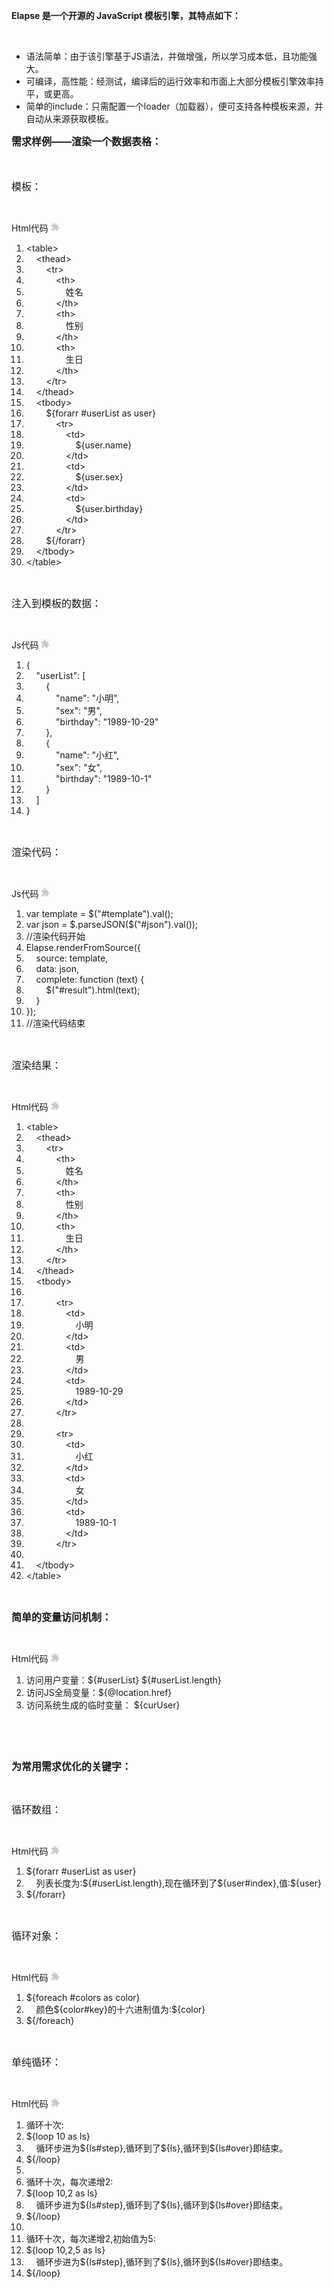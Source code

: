 <div id="news_content">
      <p><strong>Elapse 是一个开源的 JavaScript 模板引擎，其特点如下：</strong></p>
<p>&nbsp;</p>
<ul>
<li>语法简单：由于该引擎基于JS语法，并做增强，所以学习成本低，且功能强大。</li>
<li>可编译，高性能：经测试，编译后的运行效率和市面上大部分模板引擎效率持平，或更高。</li>
<li>简单的include：只需配置一个loader（加载器），便可支持各种模板来源，并自动从来源获取模板。</li>
</ul>
<p><span style="font-size: x-small;"><strong><span style="font-size: medium;">需求样例——渲染一个数据表格：</span></strong></span></p>
<p><span style="font-size: medium;"><span style="font-size: medium;"><br></span></span></p>
<p><span style="font-size: medium;"><span style="font-size: small;"><span style="font-size: medium;">模板：</span></span></span></p>
<p>&nbsp;</p>
<div class="dp-highlighter"><div class="bar"><div class="tools">Html代码 <embed wmode="transparent" src="/javascripts/syntaxhighlighter/clipboard_new.swf" width="14" height="15" flashvars="clipboard=%09%09%09%09%3Ctable%3E%0A%09%09%09%09%09%3Cthead%3E%0A%09%09%09%09%09%09%3Ctr%3E%0A%09%09%09%09%09%09%09%3Cth%3E%0A%09%09%09%09%09%09%09%09%E5%A7%93%E5%90%8D%0A%09%09%09%09%09%09%09%3C%2Fth%3E%0A%09%09%09%09%09%09%09%3Cth%3E%0A%09%09%09%09%09%09%09%09%E6%80%A7%E5%88%AB%0A%09%09%09%09%09%09%09%3C%2Fth%3E%0A%09%09%09%09%09%09%09%3Cth%3E%0A%09%09%09%09%09%09%09%09%E7%94%9F%E6%97%A5%0A%09%09%09%09%09%09%09%3C%2Fth%3E%0A%09%09%09%09%09%09%3C%2Ftr%3E%0A%09%09%09%09%09%3C%2Fthead%3E%0A%09%09%09%09%09%3Ctbody%3E%0A%09%09%09%09%09%09%24%7Bforarr%20%23userList%20as%20user%7D%0A%09%09%09%09%09%09%09%3Ctr%3E%0A%09%09%09%09%09%09%09%09%3Ctd%3E%0A%09%09%09%09%09%09%09%09%09%24%7Buser.name%7D%0A%09%09%09%09%09%09%09%09%3C%2Ftd%3E%0A%09%09%09%09%09%09%09%09%3Ctd%3E%0A%09%09%09%09%09%09%09%09%09%24%7Buser.sex%7D%0A%09%09%09%09%09%09%09%09%3C%2Ftd%3E%0A%09%09%09%09%09%09%09%09%3Ctd%3E%0A%09%09%09%09%09%09%09%09%09%24%7Buser.birthday%7D%0A%09%09%09%09%09%09%09%09%3C%2Ftd%3E%0A%09%09%09%09%09%09%09%3C%2Ftr%3E%0A%09%09%09%09%09%09%24%7B%2Fforarr%7D%0A%09%09%09%09%09%3C%2Ftbody%3E%0A%09%09%09%09%3C%2Ftable%3E" quality="high" allowscriptaccess="always" type="application/x-shockwave-flash" pluginspage="http://www.macromedia.com/go/getflashplayer"></div></div><ol start="1" class="dp-xml"><li><span><span class="tag">&lt;</span><span class="tag-name">table</span><span class="tag">&gt;</span><span>&nbsp;&nbsp;</span></span></li><li><span>&nbsp;&nbsp;&nbsp;&nbsp;<span class="tag">&lt;</span><span class="tag-name">thead</span><span class="tag">&gt;</span><span>&nbsp;&nbsp;</span></span></li><li><span>&nbsp;&nbsp;&nbsp;&nbsp;&nbsp;&nbsp;&nbsp;&nbsp;<span class="tag">&lt;</span><span class="tag-name">tr</span><span class="tag">&gt;</span><span>&nbsp;&nbsp;</span></span></li><li><span>&nbsp;&nbsp;&nbsp;&nbsp;&nbsp;&nbsp;&nbsp;&nbsp;&nbsp;&nbsp;&nbsp;&nbsp;<span class="tag">&lt;</span><span class="tag-name">th</span><span class="tag">&gt;</span><span>&nbsp;&nbsp;</span></span></li><li><span>&nbsp;&nbsp;&nbsp;&nbsp;&nbsp;&nbsp;&nbsp;&nbsp;&nbsp;&nbsp;&nbsp;&nbsp;&nbsp;&nbsp;&nbsp;&nbsp;姓名&nbsp;&nbsp;</span></li><li><span>&nbsp;&nbsp;&nbsp;&nbsp;&nbsp;&nbsp;&nbsp;&nbsp;&nbsp;&nbsp;&nbsp;&nbsp;<span class="tag">&lt;/</span><span class="tag-name">th</span><span class="tag">&gt;</span><span>&nbsp;&nbsp;</span></span></li><li><span>&nbsp;&nbsp;&nbsp;&nbsp;&nbsp;&nbsp;&nbsp;&nbsp;&nbsp;&nbsp;&nbsp;&nbsp;<span class="tag">&lt;</span><span class="tag-name">th</span><span class="tag">&gt;</span><span>&nbsp;&nbsp;</span></span></li><li><span>&nbsp;&nbsp;&nbsp;&nbsp;&nbsp;&nbsp;&nbsp;&nbsp;&nbsp;&nbsp;&nbsp;&nbsp;&nbsp;&nbsp;&nbsp;&nbsp;性别&nbsp;&nbsp;</span></li><li><span>&nbsp;&nbsp;&nbsp;&nbsp;&nbsp;&nbsp;&nbsp;&nbsp;&nbsp;&nbsp;&nbsp;&nbsp;<span class="tag">&lt;/</span><span class="tag-name">th</span><span class="tag">&gt;</span><span>&nbsp;&nbsp;</span></span></li><li><span>&nbsp;&nbsp;&nbsp;&nbsp;&nbsp;&nbsp;&nbsp;&nbsp;&nbsp;&nbsp;&nbsp;&nbsp;<span class="tag">&lt;</span><span class="tag-name">th</span><span class="tag">&gt;</span><span>&nbsp;&nbsp;</span></span></li><li><span>&nbsp;&nbsp;&nbsp;&nbsp;&nbsp;&nbsp;&nbsp;&nbsp;&nbsp;&nbsp;&nbsp;&nbsp;&nbsp;&nbsp;&nbsp;&nbsp;生日&nbsp;&nbsp;</span></li><li><span>&nbsp;&nbsp;&nbsp;&nbsp;&nbsp;&nbsp;&nbsp;&nbsp;&nbsp;&nbsp;&nbsp;&nbsp;<span class="tag">&lt;/</span><span class="tag-name">th</span><span class="tag">&gt;</span><span>&nbsp;&nbsp;</span></span></li><li><span>&nbsp;&nbsp;&nbsp;&nbsp;&nbsp;&nbsp;&nbsp;&nbsp;<span class="tag">&lt;/</span><span class="tag-name">tr</span><span class="tag">&gt;</span><span>&nbsp;&nbsp;</span></span></li><li><span>&nbsp;&nbsp;&nbsp;&nbsp;<span class="tag">&lt;/</span><span class="tag-name">thead</span><span class="tag">&gt;</span><span>&nbsp;&nbsp;</span></span></li><li><span>&nbsp;&nbsp;&nbsp;&nbsp;<span class="tag">&lt;</span><span class="tag-name">tbody</span><span class="tag">&gt;</span><span>&nbsp;&nbsp;</span></span></li><li><span>&nbsp;&nbsp;&nbsp;&nbsp;&nbsp;&nbsp;&nbsp;&nbsp;${forarr&nbsp;#userList&nbsp;as&nbsp;user}&nbsp;&nbsp;</span></li><li><span>&nbsp;&nbsp;&nbsp;&nbsp;&nbsp;&nbsp;&nbsp;&nbsp;&nbsp;&nbsp;&nbsp;&nbsp;<span class="tag">&lt;</span><span class="tag-name">tr</span><span class="tag">&gt;</span><span>&nbsp;&nbsp;</span></span></li><li><span>&nbsp;&nbsp;&nbsp;&nbsp;&nbsp;&nbsp;&nbsp;&nbsp;&nbsp;&nbsp;&nbsp;&nbsp;&nbsp;&nbsp;&nbsp;&nbsp;<span class="tag">&lt;</span><span class="tag-name">td</span><span class="tag">&gt;</span><span>&nbsp;&nbsp;</span></span></li><li><span>&nbsp;&nbsp;&nbsp;&nbsp;&nbsp;&nbsp;&nbsp;&nbsp;&nbsp;&nbsp;&nbsp;&nbsp;&nbsp;&nbsp;&nbsp;&nbsp;&nbsp;&nbsp;&nbsp;&nbsp;${user.name}&nbsp;&nbsp;</span></li><li><span>&nbsp;&nbsp;&nbsp;&nbsp;&nbsp;&nbsp;&nbsp;&nbsp;&nbsp;&nbsp;&nbsp;&nbsp;&nbsp;&nbsp;&nbsp;&nbsp;<span class="tag">&lt;/</span><span class="tag-name">td</span><span class="tag">&gt;</span><span>&nbsp;&nbsp;</span></span></li><li><span>&nbsp;&nbsp;&nbsp;&nbsp;&nbsp;&nbsp;&nbsp;&nbsp;&nbsp;&nbsp;&nbsp;&nbsp;&nbsp;&nbsp;&nbsp;&nbsp;<span class="tag">&lt;</span><span class="tag-name">td</span><span class="tag">&gt;</span><span>&nbsp;&nbsp;</span></span></li><li><span>&nbsp;&nbsp;&nbsp;&nbsp;&nbsp;&nbsp;&nbsp;&nbsp;&nbsp;&nbsp;&nbsp;&nbsp;&nbsp;&nbsp;&nbsp;&nbsp;&nbsp;&nbsp;&nbsp;&nbsp;${user.sex}&nbsp;&nbsp;</span></li><li><span>&nbsp;&nbsp;&nbsp;&nbsp;&nbsp;&nbsp;&nbsp;&nbsp;&nbsp;&nbsp;&nbsp;&nbsp;&nbsp;&nbsp;&nbsp;&nbsp;<span class="tag">&lt;/</span><span class="tag-name">td</span><span class="tag">&gt;</span><span>&nbsp;&nbsp;</span></span></li><li><span>&nbsp;&nbsp;&nbsp;&nbsp;&nbsp;&nbsp;&nbsp;&nbsp;&nbsp;&nbsp;&nbsp;&nbsp;&nbsp;&nbsp;&nbsp;&nbsp;<span class="tag">&lt;</span><span class="tag-name">td</span><span class="tag">&gt;</span><span>&nbsp;&nbsp;</span></span></li><li><span>&nbsp;&nbsp;&nbsp;&nbsp;&nbsp;&nbsp;&nbsp;&nbsp;&nbsp;&nbsp;&nbsp;&nbsp;&nbsp;&nbsp;&nbsp;&nbsp;&nbsp;&nbsp;&nbsp;&nbsp;${user.birthday}&nbsp;&nbsp;</span></li><li><span>&nbsp;&nbsp;&nbsp;&nbsp;&nbsp;&nbsp;&nbsp;&nbsp;&nbsp;&nbsp;&nbsp;&nbsp;&nbsp;&nbsp;&nbsp;&nbsp;<span class="tag">&lt;/</span><span class="tag-name">td</span><span class="tag">&gt;</span><span>&nbsp;&nbsp;</span></span></li><li><span>&nbsp;&nbsp;&nbsp;&nbsp;&nbsp;&nbsp;&nbsp;&nbsp;&nbsp;&nbsp;&nbsp;&nbsp;<span class="tag">&lt;/</span><span class="tag-name">tr</span><span class="tag">&gt;</span><span>&nbsp;&nbsp;</span></span></li><li><span>&nbsp;&nbsp;&nbsp;&nbsp;&nbsp;&nbsp;&nbsp;&nbsp;${/forarr}&nbsp;&nbsp;</span></li><li><span>&nbsp;&nbsp;&nbsp;&nbsp;<span class="tag">&lt;/</span><span class="tag-name">tbody</span><span class="tag">&gt;</span><span>&nbsp;&nbsp;</span></span></li><li><span><span class="tag">&lt;/</span><span class="tag-name">table</span><span class="tag">&gt;</span><span>&nbsp;&nbsp;</span></span></li></ol></div><pre name="code" class="html" style="display: none; ">				&lt;table&gt;
					&lt;thead&gt;
						&lt;tr&gt;
							&lt;th&gt;
								姓名
							&lt;/th&gt;
							&lt;th&gt;
								性别
							&lt;/th&gt;
							&lt;th&gt;
								生日
							&lt;/th&gt;
						&lt;/tr&gt;
					&lt;/thead&gt;
					&lt;tbody&gt;
						${forarr #userList as user}
							&lt;tr&gt;
								&lt;td&gt;
									${user.name}
								&lt;/td&gt;
								&lt;td&gt;
									${user.sex}
								&lt;/td&gt;
								&lt;td&gt;
									${user.birthday}
								&lt;/td&gt;
							&lt;/tr&gt;
						${/forarr}
					&lt;/tbody&gt;
				&lt;/table&gt;</pre>
<p>&nbsp;</p>
<p><span style="font-size: medium;">注入到模板的数据：</span></p>
<p>&nbsp;</p>
<div class="dp-highlighter"><div class="bar"><div class="tools">Js代码 <embed wmode="transparent" src="/javascripts/syntaxhighlighter/clipboard_new.swf" width="14" height="15" flashvars="clipboard=%09%09%09%09%7B%0A%09%09%09%09%09%22userList%22%3A%20%5B%0A%09%09%09%09%09%09%7B%0A%09%09%09%09%09%09%09%22name%22%3A%20%22%E5%B0%8F%E6%98%8E%22%2C%0A%09%09%09%09%09%09%09%22sex%22%3A%20%22%E7%94%B7%22%2C%0A%09%09%09%09%09%09%09%22birthday%22%3A%20%221989-10-29%22%0A%09%09%09%09%09%09%7D%2C%0A%09%09%09%09%09%09%7B%0A%09%09%09%09%09%09%09%22name%22%3A%20%22%E5%B0%8F%E7%BA%A2%22%2C%0A%09%09%09%09%09%09%09%22sex%22%3A%20%22%E5%A5%B3%22%2C%0A%09%09%09%09%09%09%09%22birthday%22%3A%20%221989-10-1%22%0A%09%09%09%09%09%09%7D%0A%09%09%09%09%09%5D%0A%09%09%09%09%7D" quality="high" allowscriptaccess="always" type="application/x-shockwave-flash" pluginspage="http://www.macromedia.com/go/getflashplayer"></div></div><ol start="1" class="dp-c"><li><span><span>{&nbsp;&nbsp;</span></span></li><li><span>&nbsp;&nbsp;&nbsp;&nbsp;<span class="string">"userList"</span><span>:&nbsp;[&nbsp;&nbsp;</span></span></li><li><span>&nbsp;&nbsp;&nbsp;&nbsp;&nbsp;&nbsp;&nbsp;&nbsp;{&nbsp;&nbsp;</span></li><li><span>&nbsp;&nbsp;&nbsp;&nbsp;&nbsp;&nbsp;&nbsp;&nbsp;&nbsp;&nbsp;&nbsp;&nbsp;<span class="string">"name"</span><span>:&nbsp;</span><span class="string">"小明"</span><span>,&nbsp;&nbsp;</span></span></li><li><span>&nbsp;&nbsp;&nbsp;&nbsp;&nbsp;&nbsp;&nbsp;&nbsp;&nbsp;&nbsp;&nbsp;&nbsp;<span class="string">"sex"</span><span>:&nbsp;</span><span class="string">"男"</span><span>,&nbsp;&nbsp;</span></span></li><li><span>&nbsp;&nbsp;&nbsp;&nbsp;&nbsp;&nbsp;&nbsp;&nbsp;&nbsp;&nbsp;&nbsp;&nbsp;<span class="string">"birthday"</span><span>:&nbsp;</span><span class="string">"1989-10-29"</span><span>&nbsp;&nbsp;</span></span></li><li><span>&nbsp;&nbsp;&nbsp;&nbsp;&nbsp;&nbsp;&nbsp;&nbsp;},&nbsp;&nbsp;</span></li><li><span>&nbsp;&nbsp;&nbsp;&nbsp;&nbsp;&nbsp;&nbsp;&nbsp;{&nbsp;&nbsp;</span></li><li><span>&nbsp;&nbsp;&nbsp;&nbsp;&nbsp;&nbsp;&nbsp;&nbsp;&nbsp;&nbsp;&nbsp;&nbsp;<span class="string">"name"</span><span>:&nbsp;</span><span class="string">"小红"</span><span>,&nbsp;&nbsp;</span></span></li><li><span>&nbsp;&nbsp;&nbsp;&nbsp;&nbsp;&nbsp;&nbsp;&nbsp;&nbsp;&nbsp;&nbsp;&nbsp;<span class="string">"sex"</span><span>:&nbsp;</span><span class="string">"女"</span><span>,&nbsp;&nbsp;</span></span></li><li><span>&nbsp;&nbsp;&nbsp;&nbsp;&nbsp;&nbsp;&nbsp;&nbsp;&nbsp;&nbsp;&nbsp;&nbsp;<span class="string">"birthday"</span><span>:&nbsp;</span><span class="string">"1989-10-1"</span><span>&nbsp;&nbsp;</span></span></li><li><span>&nbsp;&nbsp;&nbsp;&nbsp;&nbsp;&nbsp;&nbsp;&nbsp;}&nbsp;&nbsp;</span></li><li><span>&nbsp;&nbsp;&nbsp;&nbsp;]&nbsp;&nbsp;</span></li><li><span>}&nbsp;&nbsp;</span></li></ol></div><pre name="code" class="js" style="display: none; ">				{
					"userList": [
						{
							"name": "小明",
							"sex": "男",
							"birthday": "1989-10-29"
						},
						{
							"name": "小红",
							"sex": "女",
							"birthday": "1989-10-1"
						}
					]
				}</pre>
<p>&nbsp;&nbsp;<span style="white-space: pre;">	</span></p>
<p><span style="font-size: medium;">渲染代码：</span></p>
<p>&nbsp;</p>
<div class="dp-highlighter"><div class="bar"><div class="tools">Js代码 <embed wmode="transparent" src="/javascripts/syntaxhighlighter/clipboard_new.swf" width="14" height="15" flashvars="clipboard=%09%09%09%09var%20template%20%3D%20%24(%22%23template%22).val()%3B%0A%09%09%09%09var%20json%20%3D%20%24.parseJSON(%24(%22%23json%22).val())%3B%0A%09%09%09%09%2F%2F%E6%B8%B2%E6%9F%93%E4%BB%A3%E7%A0%81%E5%BC%80%E5%A7%8B%0A%09%09%09%09Elapse.renderFromSource(%7B%0A%09%09%09%09%09source%3A%20template%2C%0A%09%09%09%09%09data%3A%20json%2C%0A%09%09%09%09%09complete%3A%20function%20(text)%20%7B%0A%09%09%09%09%09%09%24(%22%23result%22).html(text)%3B%0A%09%09%09%09%09%7D%0A%09%09%09%09%7D)%3B%0A%09%09%09%09%2F%2F%E6%B8%B2%E6%9F%93%E4%BB%A3%E7%A0%81%E7%BB%93%E6%9D%9F" quality="high" allowscriptaccess="always" type="application/x-shockwave-flash" pluginspage="http://www.macromedia.com/go/getflashplayer"></div></div><ol start="1" class="dp-c"><li><span><span class="keyword">var</span><span>&nbsp;template&nbsp;=&nbsp;$(</span><span class="string">"#template"</span><span>).val();&nbsp;&nbsp;</span></span></li><li><span><span class="keyword">var</span><span>&nbsp;json&nbsp;=&nbsp;$.parseJSON($(</span><span class="string">"#json"</span><span>).val());&nbsp;&nbsp;</span></span></li><li><span><span class="comment">//渲染代码开始</span><span>&nbsp;&nbsp;</span></span></li><li><span>Elapse.renderFromSource({&nbsp;&nbsp;</span></li><li><span>&nbsp;&nbsp;&nbsp;&nbsp;source:&nbsp;template,&nbsp;&nbsp;</span></li><li><span>&nbsp;&nbsp;&nbsp;&nbsp;data:&nbsp;json,&nbsp;&nbsp;</span></li><li><span>&nbsp;&nbsp;&nbsp;&nbsp;complete:&nbsp;<span class="keyword">function</span><span>&nbsp;(text)&nbsp;{&nbsp;&nbsp;</span></span></li><li><span>&nbsp;&nbsp;&nbsp;&nbsp;&nbsp;&nbsp;&nbsp;&nbsp;$(<span class="string">"#result"</span><span>).html(text);&nbsp;&nbsp;</span></span></li><li><span>&nbsp;&nbsp;&nbsp;&nbsp;}&nbsp;&nbsp;</span></li><li><span>});&nbsp;&nbsp;</span></li><li><span><span class="comment">//渲染代码结束</span><span>&nbsp;&nbsp;</span></span></li></ol></div><pre name="code" class="js" style="display: none; ">				var template = $("#template").val();
				var json = $.parseJSON($("#json").val());
				//渲染代码开始
				Elapse.renderFromSource({
					source: template,
					data: json,
					complete: function (text) {
						$("#result").html(text);
					}
				});
				//渲染代码结束</pre>
<p>&nbsp;</p>
<p><span style="font-size: medium;">渲染结果：</span></p>
<p>&nbsp;</p>
<div class="dp-highlighter"><div class="bar"><div class="tools">Html代码 <embed wmode="transparent" src="/javascripts/syntaxhighlighter/clipboard_new.swf" width="14" height="15" flashvars="clipboard=%3Ctable%3E%20%20%0A%20%20%20%20%3Cthead%3E%20%20%0A%20%20%20%20%20%20%20%20%3Ctr%3E%20%20%0A%20%20%20%20%20%20%20%20%20%20%20%20%3Cth%3E%20%20%0A%20%20%20%20%20%20%20%20%20%20%20%20%20%20%20%20%E5%A7%93%E5%90%8D%20%20%0A%20%20%20%20%20%20%20%20%20%20%20%20%3C%2Fth%3E%20%20%0A%20%20%20%20%20%20%20%20%20%20%20%20%3Cth%3E%20%20%0A%20%20%20%20%20%20%20%20%20%20%20%20%20%20%20%20%E6%80%A7%E5%88%AB%20%20%0A%20%20%20%20%20%20%20%20%20%20%20%20%3C%2Fth%3E%20%20%0A%20%20%20%20%20%20%20%20%20%20%20%20%3Cth%3E%20%20%0A%20%20%20%20%20%20%20%20%20%20%20%20%20%20%20%20%E7%94%9F%E6%97%A5%20%20%0A%20%20%20%20%20%20%20%20%20%20%20%20%3C%2Fth%3E%20%20%0A%20%20%20%20%20%20%20%20%3C%2Ftr%3E%20%20%0A%20%20%20%20%3C%2Fthead%3E%20%20%0A%20%20%20%20%3Ctbody%3E%20%20%0A%20%20%20%20%20%20%20%20%20%20%0A%20%20%20%20%20%20%20%20%20%20%20%20%3Ctr%3E%20%20%0A%20%20%20%20%20%20%20%20%20%20%20%20%20%20%20%20%3Ctd%3E%20%20%0A%20%20%20%20%20%20%20%20%20%20%20%20%20%20%20%20%20%20%20%20%E5%B0%8F%E6%98%8E%20%20%0A%20%20%20%20%20%20%20%20%20%20%20%20%20%20%20%20%3C%2Ftd%3E%20%20%0A%20%20%20%20%20%20%20%20%20%20%20%20%20%20%20%20%3Ctd%3E%20%20%0A%20%20%20%20%20%20%20%20%20%20%20%20%20%20%20%20%20%20%20%20%E7%94%B7%20%20%0A%20%20%20%20%20%20%20%20%20%20%20%20%20%20%20%20%3C%2Ftd%3E%20%20%0A%20%20%20%20%20%20%20%20%20%20%20%20%20%20%20%20%3Ctd%3E%20%20%0A%20%20%20%20%20%20%20%20%20%20%20%20%20%20%20%20%20%20%20%201989-10-29%20%20%0A%20%20%20%20%20%20%20%20%20%20%20%20%20%20%20%20%3C%2Ftd%3E%20%20%0A%20%20%20%20%20%20%20%20%20%20%20%20%3C%2Ftr%3E%20%20%0A%20%20%20%20%20%20%20%20%20%20%0A%20%20%20%20%20%20%20%20%20%20%20%20%3Ctr%3E%20%20%0A%20%20%20%20%20%20%20%20%20%20%20%20%20%20%20%20%3Ctd%3E%20%20%0A%20%20%20%20%20%20%20%20%20%20%20%20%20%20%20%20%20%20%20%20%E5%B0%8F%E7%BA%A2%20%20%0A%20%20%20%20%20%20%20%20%20%20%20%20%20%20%20%20%3C%2Ftd%3E%20%20%0A%20%20%20%20%20%20%20%20%20%20%20%20%20%20%20%20%3Ctd%3E%20%20%0A%20%20%20%20%20%20%20%20%20%20%20%20%20%20%20%20%20%20%20%20%E5%A5%B3%20%20%0A%20%20%20%20%20%20%20%20%20%20%20%20%20%20%20%20%3C%2Ftd%3E%20%20%0A%20%20%20%20%20%20%20%20%20%20%20%20%20%20%20%20%3Ctd%3E%20%20%0A%20%20%20%20%20%20%20%20%20%20%20%20%20%20%20%20%20%20%20%201989-10-1%20%20%0A%20%20%20%20%20%20%20%20%20%20%20%20%20%20%20%20%3C%2Ftd%3E%20%20%0A%20%20%20%20%20%20%20%20%20%20%20%20%3C%2Ftr%3E%20%20%0A%20%20%20%20%20%20%20%20%20%20%0A%20%20%20%20%3C%2Ftbody%3E%20%20%0A%3C%2Ftable%3E" quality="high" allowscriptaccess="always" type="application/x-shockwave-flash" pluginspage="http://www.macromedia.com/go/getflashplayer"></div></div><ol start="1" class="dp-xml"><li><span><span class="tag">&lt;</span><span class="tag-name">table</span><span class="tag">&gt;</span><span>&nbsp;&nbsp;&nbsp;&nbsp;</span></span></li><li><span>&nbsp;&nbsp;&nbsp;&nbsp;<span class="tag">&lt;</span><span class="tag-name">thead</span><span class="tag">&gt;</span><span>&nbsp;&nbsp;&nbsp;&nbsp;</span></span></li><li><span>&nbsp;&nbsp;&nbsp;&nbsp;&nbsp;&nbsp;&nbsp;&nbsp;<span class="tag">&lt;</span><span class="tag-name">tr</span><span class="tag">&gt;</span><span>&nbsp;&nbsp;&nbsp;&nbsp;</span></span></li><li><span>&nbsp;&nbsp;&nbsp;&nbsp;&nbsp;&nbsp;&nbsp;&nbsp;&nbsp;&nbsp;&nbsp;&nbsp;<span class="tag">&lt;</span><span class="tag-name">th</span><span class="tag">&gt;</span><span>&nbsp;&nbsp;&nbsp;&nbsp;</span></span></li><li><span>&nbsp;&nbsp;&nbsp;&nbsp;&nbsp;&nbsp;&nbsp;&nbsp;&nbsp;&nbsp;&nbsp;&nbsp;&nbsp;&nbsp;&nbsp;&nbsp;姓名&nbsp;&nbsp;&nbsp;&nbsp;</span></li><li><span>&nbsp;&nbsp;&nbsp;&nbsp;&nbsp;&nbsp;&nbsp;&nbsp;&nbsp;&nbsp;&nbsp;&nbsp;<span class="tag">&lt;/</span><span class="tag-name">th</span><span class="tag">&gt;</span><span>&nbsp;&nbsp;&nbsp;&nbsp;</span></span></li><li><span>&nbsp;&nbsp;&nbsp;&nbsp;&nbsp;&nbsp;&nbsp;&nbsp;&nbsp;&nbsp;&nbsp;&nbsp;<span class="tag">&lt;</span><span class="tag-name">th</span><span class="tag">&gt;</span><span>&nbsp;&nbsp;&nbsp;&nbsp;</span></span></li><li><span>&nbsp;&nbsp;&nbsp;&nbsp;&nbsp;&nbsp;&nbsp;&nbsp;&nbsp;&nbsp;&nbsp;&nbsp;&nbsp;&nbsp;&nbsp;&nbsp;性别&nbsp;&nbsp;&nbsp;&nbsp;</span></li><li><span>&nbsp;&nbsp;&nbsp;&nbsp;&nbsp;&nbsp;&nbsp;&nbsp;&nbsp;&nbsp;&nbsp;&nbsp;<span class="tag">&lt;/</span><span class="tag-name">th</span><span class="tag">&gt;</span><span>&nbsp;&nbsp;&nbsp;&nbsp;</span></span></li><li><span>&nbsp;&nbsp;&nbsp;&nbsp;&nbsp;&nbsp;&nbsp;&nbsp;&nbsp;&nbsp;&nbsp;&nbsp;<span class="tag">&lt;</span><span class="tag-name">th</span><span class="tag">&gt;</span><span>&nbsp;&nbsp;&nbsp;&nbsp;</span></span></li><li><span>&nbsp;&nbsp;&nbsp;&nbsp;&nbsp;&nbsp;&nbsp;&nbsp;&nbsp;&nbsp;&nbsp;&nbsp;&nbsp;&nbsp;&nbsp;&nbsp;生日&nbsp;&nbsp;&nbsp;&nbsp;</span></li><li><span>&nbsp;&nbsp;&nbsp;&nbsp;&nbsp;&nbsp;&nbsp;&nbsp;&nbsp;&nbsp;&nbsp;&nbsp;<span class="tag">&lt;/</span><span class="tag-name">th</span><span class="tag">&gt;</span><span>&nbsp;&nbsp;&nbsp;&nbsp;</span></span></li><li><span>&nbsp;&nbsp;&nbsp;&nbsp;&nbsp;&nbsp;&nbsp;&nbsp;<span class="tag">&lt;/</span><span class="tag-name">tr</span><span class="tag">&gt;</span><span>&nbsp;&nbsp;&nbsp;&nbsp;</span></span></li><li><span>&nbsp;&nbsp;&nbsp;&nbsp;<span class="tag">&lt;/</span><span class="tag-name">thead</span><span class="tag">&gt;</span><span>&nbsp;&nbsp;&nbsp;&nbsp;</span></span></li><li><span>&nbsp;&nbsp;&nbsp;&nbsp;<span class="tag">&lt;</span><span class="tag-name">tbody</span><span class="tag">&gt;</span><span>&nbsp;&nbsp;&nbsp;&nbsp;</span></span></li><li><span>&nbsp;&nbsp;&nbsp;&nbsp;&nbsp;&nbsp;&nbsp;&nbsp;&nbsp;&nbsp;&nbsp;&nbsp;</span></li><li><span>&nbsp;&nbsp;&nbsp;&nbsp;&nbsp;&nbsp;&nbsp;&nbsp;&nbsp;&nbsp;&nbsp;&nbsp;<span class="tag">&lt;</span><span class="tag-name">tr</span><span class="tag">&gt;</span><span>&nbsp;&nbsp;&nbsp;&nbsp;</span></span></li><li><span>&nbsp;&nbsp;&nbsp;&nbsp;&nbsp;&nbsp;&nbsp;&nbsp;&nbsp;&nbsp;&nbsp;&nbsp;&nbsp;&nbsp;&nbsp;&nbsp;<span class="tag">&lt;</span><span class="tag-name">td</span><span class="tag">&gt;</span><span>&nbsp;&nbsp;&nbsp;&nbsp;</span></span></li><li><span>&nbsp;&nbsp;&nbsp;&nbsp;&nbsp;&nbsp;&nbsp;&nbsp;&nbsp;&nbsp;&nbsp;&nbsp;&nbsp;&nbsp;&nbsp;&nbsp;&nbsp;&nbsp;&nbsp;&nbsp;小明&nbsp;&nbsp;&nbsp;&nbsp;</span></li><li><span>&nbsp;&nbsp;&nbsp;&nbsp;&nbsp;&nbsp;&nbsp;&nbsp;&nbsp;&nbsp;&nbsp;&nbsp;&nbsp;&nbsp;&nbsp;&nbsp;<span class="tag">&lt;/</span><span class="tag-name">td</span><span class="tag">&gt;</span><span>&nbsp;&nbsp;&nbsp;&nbsp;</span></span></li><li><span>&nbsp;&nbsp;&nbsp;&nbsp;&nbsp;&nbsp;&nbsp;&nbsp;&nbsp;&nbsp;&nbsp;&nbsp;&nbsp;&nbsp;&nbsp;&nbsp;<span class="tag">&lt;</span><span class="tag-name">td</span><span class="tag">&gt;</span><span>&nbsp;&nbsp;&nbsp;&nbsp;</span></span></li><li><span>&nbsp;&nbsp;&nbsp;&nbsp;&nbsp;&nbsp;&nbsp;&nbsp;&nbsp;&nbsp;&nbsp;&nbsp;&nbsp;&nbsp;&nbsp;&nbsp;&nbsp;&nbsp;&nbsp;&nbsp;男&nbsp;&nbsp;&nbsp;&nbsp;</span></li><li><span>&nbsp;&nbsp;&nbsp;&nbsp;&nbsp;&nbsp;&nbsp;&nbsp;&nbsp;&nbsp;&nbsp;&nbsp;&nbsp;&nbsp;&nbsp;&nbsp;<span class="tag">&lt;/</span><span class="tag-name">td</span><span class="tag">&gt;</span><span>&nbsp;&nbsp;&nbsp;&nbsp;</span></span></li><li><span>&nbsp;&nbsp;&nbsp;&nbsp;&nbsp;&nbsp;&nbsp;&nbsp;&nbsp;&nbsp;&nbsp;&nbsp;&nbsp;&nbsp;&nbsp;&nbsp;<span class="tag">&lt;</span><span class="tag-name">td</span><span class="tag">&gt;</span><span>&nbsp;&nbsp;&nbsp;&nbsp;</span></span></li><li><span>&nbsp;&nbsp;&nbsp;&nbsp;&nbsp;&nbsp;&nbsp;&nbsp;&nbsp;&nbsp;&nbsp;&nbsp;&nbsp;&nbsp;&nbsp;&nbsp;&nbsp;&nbsp;&nbsp;&nbsp;1989-10-29&nbsp;&nbsp;&nbsp;&nbsp;</span></li><li><span>&nbsp;&nbsp;&nbsp;&nbsp;&nbsp;&nbsp;&nbsp;&nbsp;&nbsp;&nbsp;&nbsp;&nbsp;&nbsp;&nbsp;&nbsp;&nbsp;<span class="tag">&lt;/</span><span class="tag-name">td</span><span class="tag">&gt;</span><span>&nbsp;&nbsp;&nbsp;&nbsp;</span></span></li><li><span>&nbsp;&nbsp;&nbsp;&nbsp;&nbsp;&nbsp;&nbsp;&nbsp;&nbsp;&nbsp;&nbsp;&nbsp;<span class="tag">&lt;/</span><span class="tag-name">tr</span><span class="tag">&gt;</span><span>&nbsp;&nbsp;&nbsp;&nbsp;</span></span></li><li><span>&nbsp;&nbsp;&nbsp;&nbsp;&nbsp;&nbsp;&nbsp;&nbsp;&nbsp;&nbsp;&nbsp;&nbsp;</span></li><li><span>&nbsp;&nbsp;&nbsp;&nbsp;&nbsp;&nbsp;&nbsp;&nbsp;&nbsp;&nbsp;&nbsp;&nbsp;<span class="tag">&lt;</span><span class="tag-name">tr</span><span class="tag">&gt;</span><span>&nbsp;&nbsp;&nbsp;&nbsp;</span></span></li><li><span>&nbsp;&nbsp;&nbsp;&nbsp;&nbsp;&nbsp;&nbsp;&nbsp;&nbsp;&nbsp;&nbsp;&nbsp;&nbsp;&nbsp;&nbsp;&nbsp;<span class="tag">&lt;</span><span class="tag-name">td</span><span class="tag">&gt;</span><span>&nbsp;&nbsp;&nbsp;&nbsp;</span></span></li><li><span>&nbsp;&nbsp;&nbsp;&nbsp;&nbsp;&nbsp;&nbsp;&nbsp;&nbsp;&nbsp;&nbsp;&nbsp;&nbsp;&nbsp;&nbsp;&nbsp;&nbsp;&nbsp;&nbsp;&nbsp;小红&nbsp;&nbsp;&nbsp;&nbsp;</span></li><li><span>&nbsp;&nbsp;&nbsp;&nbsp;&nbsp;&nbsp;&nbsp;&nbsp;&nbsp;&nbsp;&nbsp;&nbsp;&nbsp;&nbsp;&nbsp;&nbsp;<span class="tag">&lt;/</span><span class="tag-name">td</span><span class="tag">&gt;</span><span>&nbsp;&nbsp;&nbsp;&nbsp;</span></span></li><li><span>&nbsp;&nbsp;&nbsp;&nbsp;&nbsp;&nbsp;&nbsp;&nbsp;&nbsp;&nbsp;&nbsp;&nbsp;&nbsp;&nbsp;&nbsp;&nbsp;<span class="tag">&lt;</span><span class="tag-name">td</span><span class="tag">&gt;</span><span>&nbsp;&nbsp;&nbsp;&nbsp;</span></span></li><li><span>&nbsp;&nbsp;&nbsp;&nbsp;&nbsp;&nbsp;&nbsp;&nbsp;&nbsp;&nbsp;&nbsp;&nbsp;&nbsp;&nbsp;&nbsp;&nbsp;&nbsp;&nbsp;&nbsp;&nbsp;女&nbsp;&nbsp;&nbsp;&nbsp;</span></li><li><span>&nbsp;&nbsp;&nbsp;&nbsp;&nbsp;&nbsp;&nbsp;&nbsp;&nbsp;&nbsp;&nbsp;&nbsp;&nbsp;&nbsp;&nbsp;&nbsp;<span class="tag">&lt;/</span><span class="tag-name">td</span><span class="tag">&gt;</span><span>&nbsp;&nbsp;&nbsp;&nbsp;</span></span></li><li><span>&nbsp;&nbsp;&nbsp;&nbsp;&nbsp;&nbsp;&nbsp;&nbsp;&nbsp;&nbsp;&nbsp;&nbsp;&nbsp;&nbsp;&nbsp;&nbsp;<span class="tag">&lt;</span><span class="tag-name">td</span><span class="tag">&gt;</span><span>&nbsp;&nbsp;&nbsp;&nbsp;</span></span></li><li><span>&nbsp;&nbsp;&nbsp;&nbsp;&nbsp;&nbsp;&nbsp;&nbsp;&nbsp;&nbsp;&nbsp;&nbsp;&nbsp;&nbsp;&nbsp;&nbsp;&nbsp;&nbsp;&nbsp;&nbsp;1989-10-1&nbsp;&nbsp;&nbsp;&nbsp;</span></li><li><span>&nbsp;&nbsp;&nbsp;&nbsp;&nbsp;&nbsp;&nbsp;&nbsp;&nbsp;&nbsp;&nbsp;&nbsp;&nbsp;&nbsp;&nbsp;&nbsp;<span class="tag">&lt;/</span><span class="tag-name">td</span><span class="tag">&gt;</span><span>&nbsp;&nbsp;&nbsp;&nbsp;</span></span></li><li><span>&nbsp;&nbsp;&nbsp;&nbsp;&nbsp;&nbsp;&nbsp;&nbsp;&nbsp;&nbsp;&nbsp;&nbsp;<span class="tag">&lt;/</span><span class="tag-name">tr</span><span class="tag">&gt;</span><span>&nbsp;&nbsp;&nbsp;&nbsp;</span></span></li><li><span>&nbsp;&nbsp;&nbsp;&nbsp;&nbsp;&nbsp;&nbsp;&nbsp;&nbsp;&nbsp;&nbsp;&nbsp;</span></li><li><span>&nbsp;&nbsp;&nbsp;&nbsp;<span class="tag">&lt;/</span><span class="tag-name">tbody</span><span class="tag">&gt;</span><span>&nbsp;&nbsp;&nbsp;&nbsp;</span></span></li><li><span><span class="tag">&lt;/</span><span class="tag-name">table</span><span class="tag">&gt;</span><span>&nbsp;&nbsp;</span></span></li></ol></div><pre name="code" class="html" style="display: none; ">&lt;table&gt;  
    &lt;thead&gt;  
        &lt;tr&gt;  
            &lt;th&gt;  
                姓名  
            &lt;/th&gt;  
            &lt;th&gt;  
                性别  
            &lt;/th&gt;  
            &lt;th&gt;  
                生日  
            &lt;/th&gt;  
        &lt;/tr&gt;  
    &lt;/thead&gt;  
    &lt;tbody&gt;  
          
            &lt;tr&gt;  
                &lt;td&gt;  
                    小明  
                &lt;/td&gt;  
                &lt;td&gt;  
                    男  
                &lt;/td&gt;  
                &lt;td&gt;  
                    1989-10-29  
                &lt;/td&gt;  
            &lt;/tr&gt;  
          
            &lt;tr&gt;  
                &lt;td&gt;  
                    小红  
                &lt;/td&gt;  
                &lt;td&gt;  
                    女  
                &lt;/td&gt;  
                &lt;td&gt;  
                    1989-10-1  
                &lt;/td&gt;  
            &lt;/tr&gt;  
          
    &lt;/tbody&gt;  
&lt;/table&gt;</pre>
&nbsp;
<p><strong style="font-size: medium;"><strong style="font-size: medium;">简</strong>单的变量访问机制：</strong></p>
<p>&nbsp;</p>
<div class="dp-highlighter"><div class="bar"><div class="tools">Html代码 <embed wmode="transparent" src="/javascripts/syntaxhighlighter/clipboard_new.swf" width="14" height="15" flashvars="clipboard=%09%E8%AE%BF%E9%97%AE%E7%94%A8%E6%88%B7%E5%8F%98%E9%87%8F%EF%BC%9A%24%7B%23userList%7D%20%24%7B%23userList.length%7D%0A%09%E8%AE%BF%E9%97%AEJS%E5%85%A8%E5%B1%80%E5%8F%98%E9%87%8F%EF%BC%9A%24%7B%40location.href%7D%0A%09%E8%AE%BF%E9%97%AE%E7%B3%BB%E7%BB%9F%E7%94%9F%E6%88%90%E7%9A%84%E4%B8%B4%E6%97%B6%E5%8F%98%E9%87%8F%EF%BC%9A%20%24%7BcurUser%7D" quality="high" allowscriptaccess="always" type="application/x-shockwave-flash" pluginspage="http://www.macromedia.com/go/getflashplayer"></div></div><ol start="1" class="dp-xml"><li><span><span>访问用户变量：${#userList}&nbsp;${#userList.length}&nbsp;&nbsp;</span></span></li><li><span>访问JS全局变量：${@location.href}&nbsp;&nbsp;</span></li><li><span>访问系统生成的临时变量：&nbsp;${curUser}&nbsp;&nbsp;</span></li></ol></div><pre name="code" class="html" style="display: none; ">	访问用户变量：${#userList} ${#userList.length}
	访问JS全局变量：${@location.href}
	访问系统生成的临时变量： ${curUser}</pre>
&nbsp;
<p>&nbsp;</p>
<p><span style="font-size: xx-small;"><span style="font-size: medium;"><strong>为常用需求优化的关键字：</strong></span></span></p>
<p>&nbsp;</p>
<p><span style="font-size: medium;">循环数组：</span></p>
<p>&nbsp;</p>
<div class="dp-highlighter"><div class="bar"><div class="tools">Html代码 <embed wmode="transparent" src="/javascripts/syntaxhighlighter/clipboard_new.swf" width="14" height="15" flashvars="clipboard=%09%09%09%09%09%24%7Bforarr%20%23userList%20as%20user%7D%0A%09%09%09%09%09%09%E5%88%97%E8%A1%A8%E9%95%BF%E5%BA%A6%E4%B8%BA%3A%24%7B%23userList.length%7D%2C%E7%8E%B0%E5%9C%A8%E5%BE%AA%E7%8E%AF%E5%88%B0%E4%BA%86%24%7Buser%23index%7D%2C%E5%80%BC%3A%24%7Buser%7D%0A%09%09%09%09%09%24%7B%2Fforarr%7D" quality="high" allowscriptaccess="always" type="application/x-shockwave-flash" pluginspage="http://www.macromedia.com/go/getflashplayer"></div></div><ol start="1" class="dp-xml"><li><span><span>${forarr&nbsp;#userList&nbsp;as&nbsp;user}&nbsp;&nbsp;</span></span></li><li><span>&nbsp;&nbsp;&nbsp;&nbsp;列表长度为:${#userList.length},现在循环到了${user#index},值:${user}&nbsp;&nbsp;</span></li><li><span>${/forarr}&nbsp;&nbsp;</span></li></ol></div><pre name="code" class="html" style="display: none; ">					${forarr #userList as user}
						列表长度为:${#userList.length},现在循环到了${user#index},值:${user}
					${/forarr}</pre>
<p>&nbsp;&nbsp;<span style="white-space: pre;">	</span></p>
<p><span style="font-size: medium;">循环对象：</span></p>
<p>&nbsp;</p>
<div class="dp-highlighter"><div class="bar"><div class="tools">Html代码 <embed wmode="transparent" src="/javascripts/syntaxhighlighter/clipboard_new.swf" width="14" height="15" flashvars="clipboard=%09%09%09%09%09%24%7Bforeach%20%23colors%20as%20color%7D%0A%09%09%09%09%09%09%E9%A2%9C%E8%89%B2%24%7Bcolor%23key%7D%E7%9A%84%E5%8D%81%E5%85%AD%E8%BF%9B%E5%88%B6%E5%80%BC%E4%B8%BA%3A%24%7Bcolor%7D%0A%09%09%09%09%09%24%7B%2Fforeach%7D" quality="high" allowscriptaccess="always" type="application/x-shockwave-flash" pluginspage="http://www.macromedia.com/go/getflashplayer"></div></div><ol start="1" class="dp-xml"><li><span><span>${foreach&nbsp;#colors&nbsp;as&nbsp;color}&nbsp;&nbsp;</span></span></li><li><span>&nbsp;&nbsp;&nbsp;&nbsp;颜色${color#key}的十六进制值为:${color}&nbsp;&nbsp;</span></li><li><span>${/foreach}&nbsp;&nbsp;</span></li></ol></div><pre name="code" class="html" style="display: none; ">					${foreach #colors as color}
						颜色${color#key}的十六进制值为:${color}
					${/foreach}</pre>
&nbsp;&nbsp;
<p><span style="font-size: medium;">单纯循环：</span></p>
<p>&nbsp;</p>
<div class="dp-highlighter"><div class="bar"><div class="tools">Html代码 <embed wmode="transparent" src="/javascripts/syntaxhighlighter/clipboard_new.swf" width="14" height="15" flashvars="clipboard=%09%09%09%09%09%E5%BE%AA%E7%8E%AF%E5%8D%81%E6%AC%A1%3A%0A%09%09%09%09%09%24%7Bloop%2010%20as%20ls%7D%0A%09%09%09%09%09%09%E5%BE%AA%E7%8E%AF%E6%AD%A5%E8%BF%9B%E4%B8%BA%24%7Bls%23step%7D%2C%E5%BE%AA%E7%8E%AF%E5%88%B0%E4%BA%86%24%7Bls%7D%2C%E5%BE%AA%E7%8E%AF%E5%88%B0%24%7Bls%23over%7D%E5%8D%B3%E7%BB%93%E6%9D%9F%E3%80%82%0A%09%09%09%09%09%24%7B%2Floop%7D%0A%09%09%09%09%09%0A%09%09%09%09%09%E5%BE%AA%E7%8E%AF%E5%8D%81%E6%AC%A1%EF%BC%8C%E6%AF%8F%E6%AC%A1%E9%80%92%E5%A2%9E2%3A%0A%09%09%09%09%09%24%7Bloop%2010%2C2%20as%20ls%7D%0A%09%09%09%09%09%09%E5%BE%AA%E7%8E%AF%E6%AD%A5%E8%BF%9B%E4%B8%BA%24%7Bls%23step%7D%2C%E5%BE%AA%E7%8E%AF%E5%88%B0%E4%BA%86%24%7Bls%7D%2C%E5%BE%AA%E7%8E%AF%E5%88%B0%24%7Bls%23over%7D%E5%8D%B3%E7%BB%93%E6%9D%9F%E3%80%82%0A%09%09%09%09%09%24%7B%2Floop%7D%0A%09%09%09%09%09%0A%09%09%09%09%09%E5%BE%AA%E7%8E%AF%E5%8D%81%E6%AC%A1%EF%BC%8C%E6%AF%8F%E6%AC%A1%E9%80%92%E5%A2%9E2%2C%E5%88%9D%E5%A7%8B%E5%80%BC%E4%B8%BA5%3A%0A%09%09%09%09%09%24%7Bloop%2010%2C2%2C5%20as%20ls%7D%0A%09%09%09%09%09%09%E5%BE%AA%E7%8E%AF%E6%AD%A5%E8%BF%9B%E4%B8%BA%24%7Bls%23step%7D%2C%E5%BE%AA%E7%8E%AF%E5%88%B0%E4%BA%86%24%7Bls%7D%2C%E5%BE%AA%E7%8E%AF%E5%88%B0%24%7Bls%23over%7D%E5%8D%B3%E7%BB%93%E6%9D%9F%E3%80%82%0A%09%09%09%09%09%24%7B%2Floop%7D" quality="high" allowscriptaccess="always" type="application/x-shockwave-flash" pluginspage="http://www.macromedia.com/go/getflashplayer"></div></div><ol start="1" class="dp-xml"><li><span><span>循环十次:&nbsp;&nbsp;</span></span></li><li><span>${loop&nbsp;10&nbsp;as&nbsp;ls}&nbsp;&nbsp;</span></li><li><span>&nbsp;&nbsp;&nbsp;&nbsp;循环步进为${ls#step},循环到了${ls},循环到${ls#over}即结束。&nbsp;&nbsp;</span></li><li><span>${/loop}&nbsp;&nbsp;</span></li><li><span>&nbsp;&nbsp;</span></li><li><span>循环十次，每次递增2:&nbsp;&nbsp;</span></li><li><span>${loop&nbsp;10,2&nbsp;as&nbsp;ls}&nbsp;&nbsp;</span></li><li><span>&nbsp;&nbsp;&nbsp;&nbsp;循环步进为${ls#step},循环到了${ls},循环到${ls#over}即结束。&nbsp;&nbsp;</span></li><li><span>${/loop}&nbsp;&nbsp;</span></li><li><span>&nbsp;&nbsp;</span></li><li><span>循环十次，每次递增2,初始值为5:&nbsp;&nbsp;</span></li><li><span>${loop&nbsp;10,2,5&nbsp;as&nbsp;ls}&nbsp;&nbsp;</span></li><li><span>&nbsp;&nbsp;&nbsp;&nbsp;循环步进为${ls#step},循环到了${ls},循环到${ls#over}即结束。&nbsp;&nbsp;</span></li><li><span>${/loop}&nbsp;&nbsp;</span></li></ol></div><pre name="code" class="html" style="display: none; ">					循环十次:
					${loop 10 as ls}
						循环步进为${ls#step},循环到了${ls},循环到${ls#over}即结束。
					${/loop}
					
					循环十次，每次递增2:
					${loop 10,2 as ls}
						循环步进为${ls#step},循环到了${ls},循环到${ls#over}即结束。
					${/loop}
					
					循环十次，每次递增2,初始值为5:
					${loop 10,2,5 as ls}
						循环步进为${ls#step},循环到了${ls},循环到${ls#over}即结束。
					${/loop}</pre>
<p>&nbsp;<span style="white-space: pre;">	</span></p>
<p><span style="font-size: medium;">while循环：</span></p>
<p>&nbsp;</p>
<div class="dp-highlighter"><div class="bar"><div class="tools">Html代码 <embed wmode="transparent" src="/javascripts/syntaxhighlighter/clipboard_new.swf" width="14" height="15" flashvars="clipboard=%09%09%09%09%09%24%7Bwhile%20true%7D%0A%09%09%09%09%09%09%E4%B8%80%E6%AC%A1%E5%BE%AA%E7%8E%AF%E7%AB%8B%E9%A9%AC%E9%80%80%E5%87%BA%0A%09%09%09%09%09%09%24%7Bbreak%7D%0A%09%09%09%09%09%24%7B%2Fwhile%7D" quality="high" allowscriptaccess="always" type="application/x-shockwave-flash" pluginspage="http://www.macromedia.com/go/getflashplayer"></div></div><ol start="1" class="dp-xml"><li><span><span>${while&nbsp;true}&nbsp;&nbsp;</span></span></li><li><span>&nbsp;&nbsp;&nbsp;&nbsp;一次循环立马退出&nbsp;&nbsp;</span></li><li><span>&nbsp;&nbsp;&nbsp;&nbsp;${break}&nbsp;&nbsp;</span></li><li><span>${/while}&nbsp;&nbsp;</span></li></ol></div><pre name="code" class="html" style="display: none; ">					${while true}
						一次循环立马退出
						${break}
					${/while}</pre>
<p><span style="white-space: pre;">	</span></p>
<p><span style="font-size: medium;">if语句：</span></p>
<p>&nbsp;</p>
<div class="dp-highlighter"><div class="bar"><div class="tools">Html代码 <embed wmode="transparent" src="/javascripts/syntaxhighlighter/clipboard_new.swf" width="14" height="15" flashvars="clipboard=%09%09%09%09%09%24%7Bif%20%23userList.length%20%3D%3D%203%7D%0A%09%09%09%09%09%09%E7%94%A8%E6%88%B7%E5%88%97%E8%A1%A8%E9%95%BF%E5%BA%A6%E4%B8%BA3%0A%09%09%09%09%09%24%7B%2Fif%7D" quality="high" allowscriptaccess="always" type="application/x-shockwave-flash" pluginspage="http://www.macromedia.com/go/getflashplayer"></div></div><ol start="1" class="dp-xml"><li><span><span>${if&nbsp;#</span><span class="attribute">userList.length</span><span>&nbsp;==&nbsp;3}&nbsp;&nbsp;</span></span></li><li><span>&nbsp;&nbsp;&nbsp;&nbsp;用户列表长度为3&nbsp;&nbsp;</span></li><li><span>${/if}&nbsp;&nbsp;</span></li></ol></div><pre name="code" class="html" style="display: none; ">					${if #userList.length == 3}
						用户列表长度为3
					${/if}</pre>
<p>&nbsp;</p>
<p><span style="font-size: medium;">else语句：</span></p>
<p>&nbsp;</p>
<div class="dp-highlighter"><div class="bar"><div class="tools">Html代码 <embed wmode="transparent" src="/javascripts/syntaxhighlighter/clipboard_new.swf" width="14" height="15" flashvars="clipboard=%09%09%09%09%09%24%7Bif%20%23userList.length%20%3D%3D%203%7D%0A%09%09%09%09%09%09%E7%94%A8%E6%88%B7%E5%88%97%E8%A1%A8%E9%95%BF%E5%BA%A6%E4%B8%BA3%0A%09%09%09%09%09%24%7Belse%7D%0A%09%09%09%09%09%09%E7%94%A8%E6%88%B7%E5%88%97%E8%A1%A8%E9%95%BF%E5%BA%A6%E4%B8%8D%E4%B8%BA3%0A%09%09%09%09%09%24%7B%2Fif%7D%09%09" quality="high" allowscriptaccess="always" type="application/x-shockwave-flash" pluginspage="http://www.macromedia.com/go/getflashplayer"></div></div><ol start="1" class="dp-xml"><li><span><span>${if&nbsp;#</span><span class="attribute">userList.length</span><span>&nbsp;==&nbsp;3}&nbsp;&nbsp;</span></span></li><li><span>&nbsp;&nbsp;&nbsp;&nbsp;用户列表长度为3&nbsp;&nbsp;</span></li><li><span>${else}&nbsp;&nbsp;</span></li><li><span>&nbsp;&nbsp;&nbsp;&nbsp;用户列表长度不为3&nbsp;&nbsp;</span></li><li><span>${/if}&nbsp;&nbsp;&nbsp;&nbsp;&nbsp;&nbsp;&nbsp;&nbsp;</span></li></ol></div><pre name="code" class="html" style="display: none; ">					${if #userList.length == 3}
						用户列表长度为3
					${else}
						用户列表长度不为3
					${/if}		</pre>
&nbsp;&nbsp;
<p><span style="font-size: medium;">elseif语句：</span></p>
<p>&nbsp;</p>
<div class="dp-highlighter"><div class="bar"><div class="tools">Html代码 <embed wmode="transparent" src="/javascripts/syntaxhighlighter/clipboard_new.swf" width="14" height="15" flashvars="clipboard=%09%09%09%09%09%24%7Bif%20%23userList.length%20%3D%3D%203%7D%0A%09%09%09%09%09%09%E7%94%A8%E6%88%B7%E5%88%97%E8%A1%A8%E9%95%BF%E5%BA%A6%E4%B8%BA3%0A%09%09%09%09%09%24%7Belseif%20%23userList.length%20%3D%3D%200%7D%0A%09%09%09%09%09%09%E7%94%A8%E6%88%B7%E5%88%97%E8%A1%A8%E9%95%BF%E5%BA%A6%E4%B8%BA0%0A%09%09%09%09%09%24%7Belse%7D%0A%09%09%09%09%09%09%E7%94%A8%E6%88%B7%E5%88%97%E8%A1%A8%E9%95%BF%E5%BA%A6%E4%B8%8D%E4%B8%BA3%0A%09%09%09%09%09%24%7B%2Fif%7D" quality="high" allowscriptaccess="always" type="application/x-shockwave-flash" pluginspage="http://www.macromedia.com/go/getflashplayer"></div></div><ol start="1" class="dp-xml"><li><span><span>${if&nbsp;#</span><span class="attribute">userList.length</span><span>&nbsp;==&nbsp;3}&nbsp;&nbsp;</span></span></li><li><span>&nbsp;&nbsp;&nbsp;&nbsp;用户列表长度为3&nbsp;&nbsp;</span></li><li><span>${elseif&nbsp;#<span class="attribute">userList.length</span><span>&nbsp;==&nbsp;0}&nbsp;&nbsp;</span></span></li><li><span>&nbsp;&nbsp;&nbsp;&nbsp;用户列表长度为0&nbsp;&nbsp;</span></li><li><span>${else}&nbsp;&nbsp;</span></li><li><span>&nbsp;&nbsp;&nbsp;&nbsp;用户列表长度不为3&nbsp;&nbsp;</span></li><li><span>${/if}&nbsp;&nbsp;</span></li></ol></div><pre name="code" class="html" style="display: none; ">					${if #userList.length == 3}
						用户列表长度为3
					${elseif #userList.length == 0}
						用户列表长度为0
					${else}
						用户列表长度不为3
					${/if}</pre>
<p>&nbsp;</p>
<p><span style="font-size: medium;">switch语句：</span></p>
<p>&nbsp;</p>
<div class="dp-highlighter"><div class="bar"><div class="tools">Html代码 <embed wmode="transparent" src="/javascripts/syntaxhighlighter/clipboard_new.swf" width="14" height="15" flashvars="clipboard=%09%09%09%09%09%24%7Bswitch%20%23userList.length%7D%0A%09%09%09%09%09%09%24%7Bcase%200%7D%0A%09%09%09%09%09%09%09%E7%94%A8%E6%88%B7%E5%88%97%E8%A1%A8%E9%95%BF%E5%BA%A6%E4%B8%BA%E7%A9%BA%E3%80%82%0A%09%09%09%09%09%09%09%24%7Bbreak%7D%0A%09%09%09%09%09%09%24%7Bcase%201%7D%0A%09%09%09%09%09%09%09%E7%94%A8%E6%88%B7%E5%88%97%E8%A1%A8%E9%95%BF%E5%BA%A6%E4%B8%BA1%E3%80%82%0A%09%09%09%09%09%09%09%24%7Bbreak%7D%0A%09%09%09%09%09%09%24%7Bcase%202%7D%0A%09%09%09%09%09%09%09%E7%94%A8%E6%88%B7%E5%88%97%E8%A1%A8%E9%95%BF%E5%BA%A6%E4%B8%BA2%E3%80%82%0A%09%09%09%09%09%09%09%24%7Bbreak%7D%0A%09%09%09%09%09%09%24%7Bcase%203%7D%0A%09%09%09%09%09%09%09%E7%94%A8%E6%88%B7%E5%88%97%E8%A1%A8%E9%95%BF%E5%BA%A6%E4%B8%BA3%E3%80%82%0A%09%09%09%09%09%09%09%24%7Bbreak%7D%0A%09%09%09%09%09%09%24%7Bdefault%7D%0A%09%09%09%09%09%09%09%E7%A5%9E%E9%A9%AC%E5%95%8A%E3%80%82%E3%80%82%E3%80%82%0A%09%09%09%09%09%24%7B%2Fswitch%7D" quality="high" allowscriptaccess="always" type="application/x-shockwave-flash" pluginspage="http://www.macromedia.com/go/getflashplayer"></div></div><ol start="1" class="dp-xml"><li><span><span>${switch&nbsp;#userList.length}&nbsp;&nbsp;</span></span></li><li><span>&nbsp;&nbsp;&nbsp;&nbsp;${case&nbsp;0}&nbsp;&nbsp;</span></li><li><span>&nbsp;&nbsp;&nbsp;&nbsp;&nbsp;&nbsp;&nbsp;&nbsp;用户列表长度为空。&nbsp;&nbsp;</span></li><li><span>&nbsp;&nbsp;&nbsp;&nbsp;&nbsp;&nbsp;&nbsp;&nbsp;${break}&nbsp;&nbsp;</span></li><li><span>&nbsp;&nbsp;&nbsp;&nbsp;${case&nbsp;1}&nbsp;&nbsp;</span></li><li><span>&nbsp;&nbsp;&nbsp;&nbsp;&nbsp;&nbsp;&nbsp;&nbsp;用户列表长度为1。&nbsp;&nbsp;</span></li><li><span>&nbsp;&nbsp;&nbsp;&nbsp;&nbsp;&nbsp;&nbsp;&nbsp;${break}&nbsp;&nbsp;</span></li><li><span>&nbsp;&nbsp;&nbsp;&nbsp;${case&nbsp;2}&nbsp;&nbsp;</span></li><li><span>&nbsp;&nbsp;&nbsp;&nbsp;&nbsp;&nbsp;&nbsp;&nbsp;用户列表长度为2。&nbsp;&nbsp;</span></li><li><span>&nbsp;&nbsp;&nbsp;&nbsp;&nbsp;&nbsp;&nbsp;&nbsp;${break}&nbsp;&nbsp;</span></li><li><span>&nbsp;&nbsp;&nbsp;&nbsp;${case&nbsp;3}&nbsp;&nbsp;</span></li><li><span>&nbsp;&nbsp;&nbsp;&nbsp;&nbsp;&nbsp;&nbsp;&nbsp;用户列表长度为3。&nbsp;&nbsp;</span></li><li><span>&nbsp;&nbsp;&nbsp;&nbsp;&nbsp;&nbsp;&nbsp;&nbsp;${break}&nbsp;&nbsp;</span></li><li><span>&nbsp;&nbsp;&nbsp;&nbsp;${default}&nbsp;&nbsp;</span></li><li><span>&nbsp;&nbsp;&nbsp;&nbsp;&nbsp;&nbsp;&nbsp;&nbsp;神马啊。。。&nbsp;&nbsp;</span></li><li><span>${/switch}&nbsp;&nbsp;</span></li></ol></div><pre name="code" class="html" style="display: none; ">					${switch #userList.length}
						${case 0}
							用户列表长度为空。
							${break}
						${case 1}
							用户列表长度为1。
							${break}
						${case 2}
							用户列表长度为2。
							${break}
						${case 3}
							用户列表长度为3。
							${break}
						${default}
							神马啊。。。
					${/switch}</pre>
&nbsp;
<p><span style="font-size: medium;">定义变量：</span></p>
<p>&nbsp;</p>
<div class="dp-highlighter"><div class="bar"><div class="tools">Html代码 <embed wmode="transparent" src="/javascripts/syntaxhighlighter/clipboard_new.swf" width="14" height="15" flashvars="clipboard=%09%09%09%09%09%E5%B0%86%E4%B8%80%E4%B8%AA%E5%8F%98%E9%87%8F%E8%B5%8Bnull%3A%0A%09%09%09%09%09%24%7Beval%20%23userList%5B0%5D%20%3D%20null%7D%0A%09%09%09%09%09%0A%09%09%09%09%09%E5%AE%9A%E4%B9%89%E4%B8%80%E4%B8%AA%E5%8F%98%E9%87%8F%2C%E5%BF%85%E9%A1%BB%E5%AE%9A%E4%B9%89%E5%9C%A8%23%E4%B8%8B%3A%0A%09%09%09%09%09%24%7Beval%20%23myvar%20%3D%20%22hello%20world!%22%7D" quality="high" allowscriptaccess="always" type="application/x-shockwave-flash" pluginspage="http://www.macromedia.com/go/getflashplayer"></div></div><ol start="1" class="dp-xml"><li><span><span>将一个变量赋null:&nbsp;&nbsp;</span></span></li><li><span>${eval&nbsp;#userList[0]&nbsp;=&nbsp;null}&nbsp;&nbsp;</span></li><li><span>&nbsp;&nbsp;</span></li><li><span>定义一个变量,必须定义在#下:&nbsp;&nbsp;</span></li><li><span>${eval&nbsp;#<span class="attribute">myvar</span><span>&nbsp;=&nbsp;</span><span class="attribute-value">"hello&nbsp;world!"</span><span>}&nbsp;&nbsp;</span></span></li></ol></div><pre name="code" class="html" style="display: none; ">					将一个变量赋null:
					${eval #userList[0] = null}
					
					定义一个变量,必须定义在#下:
					${eval #myvar = "hello world!"}</pre>
<p>&nbsp;</p>
<p><span style="font-size: medium;">给模板命名（注册模板）：</span></p>
<p>&nbsp;</p>
<div class="dp-highlighter"><div class="bar"><div class="tools">Html代码 <embed wmode="transparent" src="/javascripts/syntaxhighlighter/clipboard_new.swf" width="14" height="15" flashvars="clipboard=%09%09%09%09%09%E8%AE%BE%E7%BD%AE%E6%A8%A1%E6%9D%BF%E7%9A%84name%E4%B8%BA%E2%80%9Cuserlist%E2%80%9D%0A%09%09%09%09%09%24%7Bname%20userlist%7D" quality="high" allowscriptaccess="always" type="application/x-shockwave-flash" pluginspage="http://www.macromedia.com/go/getflashplayer"></div></div><ol start="1" class="dp-xml"><li><span><span>设置模板的name为“userlist”&nbsp;&nbsp;</span></span></li><li><span>${name&nbsp;userlist}&nbsp;&nbsp;</span></li></ol></div><pre name="code" class="html" style="display: none; ">					设置模板的name为“userlist”
					${name userlist}</pre>
&nbsp;
<p><span style="font-size: medium;">简单的模板包含：</span></p>
<p>&nbsp;</p>
<div class="dp-highlighter"><div class="bar"><div class="tools">Html代码 <embed wmode="transparent" src="/javascripts/syntaxhighlighter/clipboard_new.swf" width="14" height="15" flashvars="clipboard=%09%09%09%09%09%E5%8C%85%E5%90%AB%E5%90%8D%E7%A7%B0%E4%B8%BA%E2%80%9Cuserlist%E2%80%9D%E7%9A%84%E6%A8%A1%E6%9D%BF%EF%BC%9A%0A%09%09%09%09%09%24%7Binclude%20userlist%7D%0A%09%09%09%09%09%0A%09%09%09%09%09%E5%8C%85%E5%90%AB%E5%90%8D%E7%A7%B0%E4%B8%BA%E2%80%9Cuserlist%E2%80%9D%E7%9A%84%E6%A8%A1%E6%9D%BF%2C%E5%B9%B6%E4%B8%94%E5%90%91%E5%85%B6%E6%B3%A8%E5%85%A5%E4%B8%80%E4%BA%9B%E6%95%B0%E6%8D%AE%EF%BC%9A%0A%09%09%09%09%09%24%7Binclude%20userlist%3A%23userList%7D" quality="high" allowscriptaccess="always" type="application/x-shockwave-flash" pluginspage="http://www.macromedia.com/go/getflashplayer"></div></div><ol start="1" class="dp-xml"><li><span><span>包含名称为“userlist”的模板：&nbsp;&nbsp;</span></span></li><li><span>${include&nbsp;userlist}&nbsp;&nbsp;</span></li><li><span>&nbsp;&nbsp;</span></li><li><span>包含名称为“userlist”的模板,并且向其注入一些数据：&nbsp;&nbsp;</span></li><li><span>${include&nbsp;userlist:#userList}&nbsp;&nbsp;</span></li></ol></div><pre name="code" class="html" style="display: none; ">					包含名称为“userlist”的模板：
					${include userlist}
					
					包含名称为“userlist”的模板,并且向其注入一些数据：
					${include userlist:#userList}</pre>
<p>&nbsp;<span style="white-space: pre;">	</span></p>
<p><span style="font-size: medium;">系统如何找到包含的模板：</span></p>
<p>&nbsp;</p>
<div class="dp-highlighter"><div class="bar"><div class="tools">Js代码 <embed wmode="transparent" src="/javascripts/syntaxhighlighter/clipboard_new.swf" width="14" height="15" flashvars="clipboard=%09%09%09%09%09Elapse.setLoader(%7B%0A%09%09%09%09%09%09loader%3A%20function%20(name%2C%20setter)%20%7B%09%0A%09%09%09%09%09%09%09%2F%2F%E8%AE%BE%E7%BD%AEloader%E5%87%BD%E6%95%B0%EF%BC%8C%E5%BD%93%E7%B3%BB%E7%BB%9F%E9%9C%80%E8%A6%81%E7%9A%84%E6%A8%A1%E6%9D%BF%E6%9C%AA%E6%B3%A8%E5%86%8C%E7%9A%84%E8%AF%9D%EF%BC%8C%E4%BC%9A%E8%B0%83%E7%94%A8%E6%AD%A4%E6%96%B9%E6%B3%95%E3%80%82%0A%09%09%09%09%09%09%09%2F%2Fname%3A%20%E9%9C%80%E8%A6%81%E7%9A%84%E6%A8%A1%E6%9D%BF%E7%9A%84%E5%90%8D%E7%A7%B0%0A%09%09%09%09%09%09%09%2F%2Fsetter%3A%20%E6%8E%A5%E6%94%B6%E6%A8%A1%E6%9D%BF%E6%96%B9%E6%B3%95%E3%80%82%0A%09%09%09%09%09%09%09%2F%2F%E5%AE%9A%E4%B9%89%E4%BD%A0%E7%9A%84%E8%8E%B7%E5%8F%96%E6%96%B9%E5%BC%8F%EF%BC%9A%E6%9D%A5%E8%87%AAdom%E3%80%81%E6%9D%A5%E8%87%AA%E8%BF%9C%E7%A8%8B%E3%80%82%E3%80%82%E3%80%82%E6%88%91%E8%BF%99%E9%87%8C%E6%98%AF%E6%9D%A5%E8%87%AA%E8%BF%9C%E7%A8%8B%E3%80%82%20%20%0A%09%09%09%09%09%09%09%24.ajax(%7B%0A%09%09%09%09%09%09%09%09url%3A%20%22%2FgetTemplate%22%2C%0A%09%09%09%09%09%09%09%09data%3A%20%22name%3D%22%20%2B%20name%2C%0A%09%09%09%09%09%09%09%09type%3A%20%22get%22%2C%0A%09%09%09%09%09%09%09%09dataType%3A%20%22text%22%2C%0A%09%09%09%09%09%09%09%09success%3A%20function%20(source)%20%7B%0A%09%09%09%09%09%09%09%09%09setter(source)%3B%0A%09%09%09%09%09%09%09%09%7D%0A%09%09%09%09%09%09%09%7D)%3B%0A%09%09%09%09%09%09%7D%0A%09%09%09%09%09%7D)%3B%0A%09%09%09%09%09%0A%09%09%09%09%09%2F%2F%E4%BD%A0%E5%8F%AA%E9%9C%80%E8%A6%81%E6%BB%A1%E8%B6%B3loader%E7%9A%84%E8%B0%83%E7%94%A8%E5%8D%B3%E5%8F%AF%EF%BC%8C%E5%8F%AA%E6%9C%89%E5%BD%93%E4%BB%A5%E4%B8%8A%E4%BB%A3%E7%A0%81%E7%9A%84%E2%80%9Csetter%E2%80%9D%E5%8F%82%E6%95%B0%E6%8E%A5%E6%94%B6%E4%BA%86%E6%A8%A1%E6%9D%BF%E6%BA%90%E6%96%87%E4%BB%B6%EF%BC%8C%E7%B3%BB%E7%BB%9F%E6%89%8D%E8%AE%A4%E4%B8%BA%E5%BE%97%E5%88%B0%E4%BA%86%E6%AD%A4%E6%A8%A1%E6%9D%BF%E3%80%82%E4%BD%A0%E5%AF%B9%E6%A8%A1%E6%9D%BF%E5%8A%A0%E8%BD%BD%E5%A4%A7%E5%8F%AF%E6%94%BE%E5%BF%83%EF%BC%8C%E4%B8%80%E5%88%87%E9%83%BD%E7%94%B1%E5%BC%95%E6%93%8E%E8%B0%83%E5%BA%A6%E5%A5%BD%E4%BA%86%E3%80%82" quality="high" allowscriptaccess="always" type="application/x-shockwave-flash" pluginspage="http://www.macromedia.com/go/getflashplayer"></div></div><ol start="1" class="dp-c"><li><span><span>Elapse.setLoader({&nbsp;&nbsp;</span></span></li><li><span>&nbsp;&nbsp;&nbsp;&nbsp;loader:&nbsp;<span class="keyword">function</span><span>&nbsp;(name,&nbsp;setter)&nbsp;{&nbsp;&nbsp;&nbsp;&nbsp;&nbsp;</span></span></li><li><span>&nbsp;&nbsp;&nbsp;&nbsp;&nbsp;&nbsp;&nbsp;&nbsp;<span class="comment">//设置loader函数，当系统需要的模板未注册的话，会调用此方法。</span><span>&nbsp;&nbsp;</span></span></li><li><span>&nbsp;&nbsp;&nbsp;&nbsp;&nbsp;&nbsp;&nbsp;&nbsp;<span class="comment">//name:&nbsp;需要的模板的名称</span><span>&nbsp;&nbsp;</span></span></li><li><span>&nbsp;&nbsp;&nbsp;&nbsp;&nbsp;&nbsp;&nbsp;&nbsp;<span class="comment">//setter:&nbsp;接收模板方法。</span><span>&nbsp;&nbsp;</span></span></li><li><span>&nbsp;&nbsp;&nbsp;&nbsp;&nbsp;&nbsp;&nbsp;&nbsp;<span class="comment">//定义你的获取方式：来自dom、来自远程。。。我这里是来自远程。&nbsp;&nbsp;</span><span>&nbsp;&nbsp;</span></span></li><li><span>&nbsp;&nbsp;&nbsp;&nbsp;&nbsp;&nbsp;&nbsp;&nbsp;$.ajax({&nbsp;&nbsp;</span></li><li><span>&nbsp;&nbsp;&nbsp;&nbsp;&nbsp;&nbsp;&nbsp;&nbsp;&nbsp;&nbsp;&nbsp;&nbsp;url:&nbsp;<span class="string">"/getTemplate"</span><span>,&nbsp;&nbsp;</span></span></li><li><span>&nbsp;&nbsp;&nbsp;&nbsp;&nbsp;&nbsp;&nbsp;&nbsp;&nbsp;&nbsp;&nbsp;&nbsp;data:&nbsp;<span class="string">"name="</span><span>&nbsp;+&nbsp;name,&nbsp;&nbsp;</span></span></li><li><span>&nbsp;&nbsp;&nbsp;&nbsp;&nbsp;&nbsp;&nbsp;&nbsp;&nbsp;&nbsp;&nbsp;&nbsp;type:&nbsp;<span class="string">"get"</span><span>,&nbsp;&nbsp;</span></span></li><li><span>&nbsp;&nbsp;&nbsp;&nbsp;&nbsp;&nbsp;&nbsp;&nbsp;&nbsp;&nbsp;&nbsp;&nbsp;dataType:&nbsp;<span class="string">"text"</span><span>,&nbsp;&nbsp;</span></span></li><li><span>&nbsp;&nbsp;&nbsp;&nbsp;&nbsp;&nbsp;&nbsp;&nbsp;&nbsp;&nbsp;&nbsp;&nbsp;success:&nbsp;<span class="keyword">function</span><span>&nbsp;(source)&nbsp;{&nbsp;&nbsp;</span></span></li><li><span>&nbsp;&nbsp;&nbsp;&nbsp;&nbsp;&nbsp;&nbsp;&nbsp;&nbsp;&nbsp;&nbsp;&nbsp;&nbsp;&nbsp;&nbsp;&nbsp;setter(source);&nbsp;&nbsp;</span></li><li><span>&nbsp;&nbsp;&nbsp;&nbsp;&nbsp;&nbsp;&nbsp;&nbsp;&nbsp;&nbsp;&nbsp;&nbsp;}&nbsp;&nbsp;</span></li><li><span>&nbsp;&nbsp;&nbsp;&nbsp;&nbsp;&nbsp;&nbsp;&nbsp;});&nbsp;&nbsp;</span></li><li><span>&nbsp;&nbsp;&nbsp;&nbsp;}&nbsp;&nbsp;</span></li><li><span>});&nbsp;&nbsp;</span></li><li><span>&nbsp;&nbsp;</span></li><li><span><span class="comment">//你只需要满足loader的调用即可，只有当以上代码的“setter”参数接收了模板源文件，系统才认为得到了此模板。你对模板加载大可放心，一切都由引擎调度好了。</span><span>&nbsp;&nbsp;</span></span></li></ol></div><pre name="code" class="js" style="display: none; ">					Elapse.setLoader({
						loader: function (name, setter) {	
							//设置loader函数，当系统需要的模板未注册的话，会调用此方法。
							//name: 需要的模板的名称
							//setter: 接收模板方法。
							//定义你的获取方式：来自dom、来自远程。。。我这里是来自远程。  
							$.ajax({
								url: "/getTemplate",
								data: "name=" + name,
								type: "get",
								dataType: "text",
								success: function (source) {
									setter(source);
								}
							});
						}
					});
					
					//你只需要满足loader的调用即可，只有当以上代码的“setter”参数接收了模板源文件，系统才认为得到了此模板。你对模板加载大可放心，一切都由引擎调度好了。</pre>
<p>&nbsp;</p>
<p><strong>详细文档</strong>：见附件中的guide.html（勿用ie查看，文档样式不兼容）</p>
<p>&nbsp;</p>
<p><strong>项目地址</strong>：<a target="_blank" href="https://github.com/yinhang/Elapse">https://github.com/yinhang/Elapse</a></p>
<p>&nbsp;</p>
<p><span style="color: #ff0000;"><strong>欢迎你的使用，并期待你加入此项目一同开发。</strong><strong style="font-size: medium;"><span style="white-space: pre;">	</span></strong></span></p>
<p>&nbsp;</p>
<p>&nbsp;</p>
    </div>